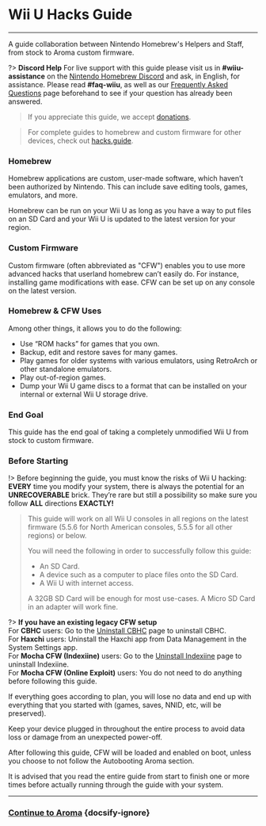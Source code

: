 # Wii U Hacks Guide
---
A guide collaboration between Nintendo Homebrew's Helpers and Staff, from stock to Aroma custom firmware.

?> **Discord Help**
For live support with this guide please visit us in **#wiiu-assistance** on the [Nintendo Homebrew Discord](https://discord.gg/C29hYvh) and ask, in English, for assistance. Please read **#faq-wiiu**, as well as our [Frequently Asked Questions](faq) page beforehand to see if your question has already been answered.

> If you appreciate this guide, we accept [donations](donations).

> For complete guides to homebrew and custom firmware for other devices, check out [hacks.guide](https://hacks.guide).  

### Homebrew

Homebrew applications are custom, user-made software, which haven’t been authorized by Nintendo. This can include save editing tools, games, emulators, and more.

Homebrew can be run on your Wii U as long as you have a way to put files on an SD Card and your Wii U is updated to the latest version for your region.

### Custom Firmware

Custom firmware (often abbreviated as "CFW") enables you to use more advanced hacks that userland homebrew can’t easily do. For instance, installing game modifications with ease.
CFW can be set up on any console on the latest version.

### Homebrew & CFW Uses

Among other things, it allows you to do the following:

- Use “ROM hacks” for games that you own.
- Backup, edit and restore saves for many games.
- Play games for older systems with various emulators, using RetroArch or other standalone emulators.
- Play out-of-region games.
- Dump your Wii U game discs to a format that can be installed on your internal or external Wii U storage drive.


### End Goal

This guide has the end goal of taking a completely unmodified Wii U from stock to custom firmware.

### Before Starting

!> Before beginning the guide, you must know the risks of Wii U hacking: **EVERY** time you modify your system, there is always the potential for an **UNRECOVERABLE** brick. They’re rare but still a possibility so make sure you follow **ALL** directions **EXACTLY!**

>
> This guide will work on all Wii U consoles in all regions on the latest firmware (5.5.6 for North American consoles, 5.5.5 for all other regions) or below.
>
> You will need the following in order to successfully follow this guide:
>
> - An SD Card.
> - A device such as a computer to place files onto the SD Card.
> - A Wii U with internet access.
>
>  A 32GB SD Card will be enough for most use-cases. A Micro SD Card in an adapter will work fine.

?> **If you have an existing legacy CFW setup** </br>
    For **CBHC** users: Go to the [Uninstall CBHC](../uninstall-cbhc) page to uninstall CBHC. </br>
    For **Haxchi** users: Uninstall the Haxchi app from Data Management in the System Settings app. </br>
    For **Mocha CFW (Indexiine)** users: Go to the [Uninstall Indexiine](../uninstall-indexiine) page to uninstall Indexiine. </br>
    For **Mocha CFW (Online Exploit)** users: You do not need to do anything before following this guide.

If everything goes according to plan, you will lose no data and end up with everything that you started with (games, saves, NNID, etc, will be preserved).

Keep your device plugged in throughout the entire process to avoid data loss or damage from an unexpected power-off.

After following this guide, CFW will be loaded and enabled on boot, unless you choose to not follow the Autobooting Aroma section.

It is advised that you read the entire guide from start to finish one or more times before actually running through the guide with your system.

---

### [Continue to Aroma](aroma/getting-started) {docsify-ignore}
